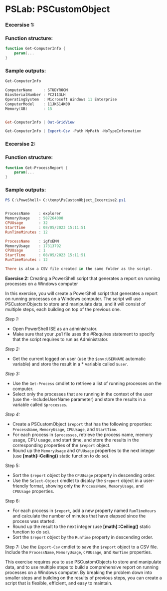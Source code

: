 ﻿# PSLab: PSCustomObject
### **Excersise 1:**
### Function structure:

```PowerShell
function Get-ComputerInfo {
    param(...
}
```


### Sample outputs: 

```PowerShell
Get-ComputerInfo

ComputerName     : STUDYROOM
BiosSerialNumber : PC2113LH
OperatingSystem  : Microsoft Windows 11 Enterprise
ComputerModel    : 11JKS14K00
Memory(GB)       : 15


Get-ComputerInfo | Out-GridView

Get-ComputerInfo | Export-Csv -Path MyPath -NoTypeInformation
```


### **Excersise 2:**
### Function structure:

```PowerShell
function Get-ProcessReport {
    param(...
}
```


### Sample outputs: 

```PowerShell
PS C:\PoweShell> C:\temp\PsCustomObject_Excercise2.ps1


ProcessName    : explorer
MemoryUsage    : 587264000
CPUUsage       : 32
StartTime      : 08/05/2023 15:11:51
RunTimeMinutes : 12

ProcessName    : igfxEMN
MemoryUsage    : 17313792
CPUUsage       : 1
StartTime      : 08/05/2023 15:11:51
RunTimeMinutes : 12

There is also a CSV file created in the same folder as the script.
```


**Exercise 2:** 
Creating a PowerShell script that generates a report on running processes on a Windows computer

In this exercise, you will create a PowerShell script that generates a report on running processes on a Windows computer. The script will use PSCustomObjects to store and manipulate data, and it will consist of multiple steps, each building on top of the previous one.

*Step 1:*
* Open PowerShell ISE as an administrator.
* Make sure that your .ps1 file uses the #Requires statement to specify that the script requires to run as Administrator.

*Step 2:*
* Get the current logged on user (use the `$env:USERNAME` automatic variable) and store the result in a * variable called `$user`.

*Step 3:*
* Use the `Get-Process` cmdlet to retrieve a list of running processes on the computer. 
* Select only the processes that are running in the context of the user (use the -IncludeUserName parameter) and store the results in a variable called `$processes`.

*Step 4:*
* Create a PSCustomObject `$report` that has the following properties: `ProcessName`, `MemoryUsage`, `CPUUsage`, and `StartTime`. 
* For each process in `$processes`, retrieve the process name, memory usage, CPU usage, and start time, and store the results in the corresponding properties of the `$report` object.
* Round up the `MemoryUsage` and `CPUUsage` properties to the next integer (use **[math]::Ceiling()** static function to do so).

Step 5:
* Sort the `$report` object by the `CPUUsage` property in descending order. 
* Use the `Select-Object` cmdlet to display the `$report` object in a user-friendly format, showing only the `ProcessName`, `MemoryUsage`, and `CPUUsage` properties.

Step 6:
* For each process in `$report`, add a new property named `RunTimeHours` and calculate the number of minutes that have elapsed since the process was started. 
* Round up the result to the next integer (use **[math]::Ceiling()** static function to do so).
* Sort the `$report` object by the `RunTime` property in descending order.

Step 7:
Use the `Export-Csv` cmdlet to save the `$report` object to a CSV file. Include the `ProcessName`, `MemoryUsage`, `CPUUsage`, and `RunTime` properties.



This exercise requires you to use PSCustomObjects to store and manipulate data, and to use multiple steps to build a comprehensive report on running processes on a Windows computer. By breaking the problem down into smaller steps and building on the results of previous steps, you can create a script that is flexible, efficient, and easy to maintain.
